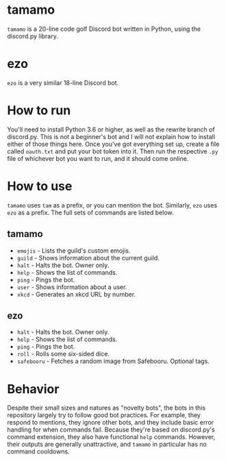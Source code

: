 # tamamo
`tamamo` is a 20-line code golf Discord bot written in Python, using the discord.py library.

# ezo
`ezo` is a very similar 18-line Discord bot.

# How to run
You'll need to install Python 3.6 or higher, as well as the rewrite branch of discord.py. This is
not a beginner's bot and I will not explain how to install either of those things here. Once
you've got everything set up, create a file called `oauth.txt` and put your bot token into it.
Then run the respective `.py` file of whichever bot you want to run, and it should come online.

# How to use
`tamamo` uses `tam` as a prefix, or you can mention the bot. Similarly, `ezo` uses `ezo` as a prefix.
The full sets of commands are listed below.

## tamamo

* `emojis` - Lists the guild's custom emojis.
* `guild` - Shows information about the current guild.
* `halt` - Halts the bot. Owner only.
* `help` - Shows the list of commands.
* `ping` - Pings the bot.
* `user` - Shows information about a user.
* `xkcd` - Generates an xkcd URL by number.

## ezo

* `halt` - Halts the bot. Owner only.
* `help` - Shows the list of commands.
* `ping` - Pings the bot.
* `roll` - Rolls some six-sided dice.
* `safebooru` - Fetches a random image from Safebooru. Optional tags.

# Behavior
Despite their small sizes and natures as "novelty bots", the bots in this repository largely try to
follow good bot practices. For example, they respond to mentions, they ignore other bots, and they
include basic error handling for when commands fail. Because they're based on discord.py's command
extension, they also have functional `help` commands. However, their outputs are generally
unattractive, and `tamamo` in particular has no command cooldowns.
